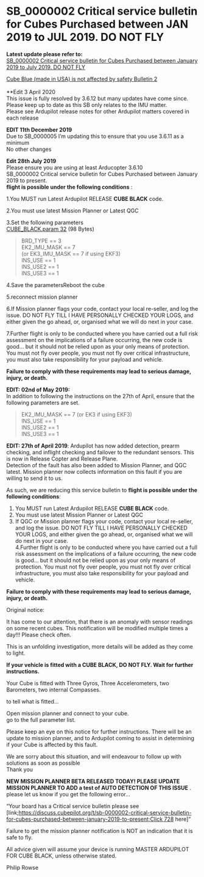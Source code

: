 # SB\_0000002 Critical service bulletin for Cubes Purchased between JAN 2019 to JUL 2019. DO NOT FLY

**Latest update please refer to:**  
[SB\_0000002 Critical service bulletin for Cubes Purchased between January 2019 to July 2019. DO NOT FLY](https://discuss.cubepilot.org/t/sb-0000002-critical-service-bulletin-for-cubes-purchased-between-january-2019-to-july-2019-do-not-fly/406)

[Cube Blue \(made in USA\) is not affected by safety Bulletin 2  
](https://discuss.cubepilot.org/t/cube-blue-is-not-affected-by-safety-bulletin-2/631)  
\*\*Edit 3 April 2020  
This issue is fully resolved by 3.6.12 but many updates have come since. Please keep up to date as this SB only relates to the IMU matter.  
Please see Ardupilot release notes for other Ardupilot matters covered in each release

**EDIT 11th December 2019**  
Due to SB\_0000005 I’m updating this to ensure that you use 3.6.11 as a minimum  
No other changes

**Edit 28th July 2019**  
Please ensure you are using at least Arducopter 3.6.10  
SB\_0000002 Critical service bulletin for Cubes Purchased between January 2019 to present.  
**flight is possible under the following conditions** :

1.You MUST run Latest Ardupilot RELEASE **CUBE BLACK** code.

2.You must use latest Mission Planner or Latest QGC

3.Set the following parameters  
[CUBE\_BLACK.param 32](https://discuss.cubepilot.org/uploads/default/original/1X/d4ace0149f9bfbabac84c30cdff2d53ec98879de.param) \(98 Bytes\)

> BRD\_TYPE == 3   
> EK2\_IMU\_MASK == 7   
> \(or EK3\_IMU\_MASK == 7 if using EKF3\)   
> INS\_USE == 1   
> INS\_USE2 == 1   
> INS\_USE3 == 1

4.Save the parametersReboot the cube

5.reconnect mission planner

6.If Mission planner flags your code, contact your local re-seller, and log the issue. DO NOT FLY TILL I HAVE PERSONALLY CHECKED YOUR LOGS, and either given the go ahead, or, organised what we will do next in your case.

7.Further flight is only to be conducted where you have carried out a full risk assessment on the implications of a failure occurring, the new code is good… but it should not be relied upon as your only means of protection. You must not fly over people, you must not fly over critical infrastructure, you must also take responsibility for your payload and vehicle.

**Failure to comply with these requirements may lead to serious damage, injury, or death.**

**EDIT: 02nd of May 2019:**  
In addition to following the instructions on the 27th of April, ensure that the following parameters are set.

> EK2\_IMU\_MASK == 7 \(or EK3 if using EKF3\)   
> INS\_USE == 1   
> INS\_USE2 == 1   
> INS\_USE3 == 1

**EDIT: 27th of April 2019**: Ardupilot has now added detection, prearm checking, and inflight checking and failover to the redundant sensors. This is now in Release Copter and Release Plane.  
Detection of the fault has also been added to Mission Planner, and QGC latest. Mission planner now collects information on this fault if you are willing to send it to us.

As such, we are reducing this service bulletin to **flight is possible under the following conditions**:  
1. You MUST run Latest Ardupilot RELEASE **CUBE BLACK** code.  
2. You must use latest Mission Planner or Latest QGC  
3. If QGC or Mission planner flags your code, contact your local re-seller, and log the issue. DO NOT FLY TILL I HAVE PERSONALLY CHECKED YOUR LOGS, and either given the go ahead, or, organised what we will do next in your case.  
4.Further flight is only to be conducted where you have carried out a full risk assessment on the implications of a failure occurring, the new code is good… but it should not be relied upon as your only means of protection. You must not fly over people, you must not fly over critical infrastructure, you must also take responsibility for your payload and vehicle.

**Failure to comply with these requirements may lead to serious damage, injury, or death.**

Original notice:

It has come to our attention, that there is an anomaly with sensor readings on some recent cubes. This notification will be modified multiple times a day!!! Please check often.

This is an unfolding investigation, more details will be added as they come to light.

**If your vehicle is fitted with a CUBE BLACK, DO NOT FLY. Wait for further instructions.**

Your Cube is fitted with Three Gyros, Three Accelerometers, two Barometers, two internal Compasses.

to tell what is fitted…

Open mission planner and connect to your cube.  
go to the full parameter list.

Please keep an eye on this notice for further instructions. There will be an update to mission planner, and to Ardupilot coming to assist in determining if your Cube is affected by this fault.

We are sorry about this situation, and will endeavour to follow up with solutions as soon as possible  
Thank you

**NEW MISSION PLANNER BETA RELEASED TODAY! PLEASE UPDATE MISSION PLANNER TO ADD a test of AUTO DETECTION OF THIS ISSUE** . please let us know if you get the following error…

“Your board has a Critical service bulletin please see \[link;[https://discuss.cubepilot.org/t/sb-0000002-critical-service-bulletin-for-cubes-purchased-between-january-2019-to-present;Click 728](https://discuss.cubepilot.org/t/sb-0000002-critical-service-bulletin-for-cubes-purchased-between-january-2019-to-present;Click) here\]”

Failure to get the mission planner notification is NOT an indication that it is safe to fly.

All advice given will assume your device is running MASTER ARDUPILOT FOR CUBE BLACK, unless otherwise stated.

Philip Rowse




